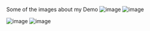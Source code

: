 Some of the images about my Demo 
![image](https://user-images.githubusercontent.com/76246466/131812064-3da26197-c2e8-439b-88c0-754fd7275094.png)
![image](https://user-images.githubusercontent.com/76246466/131812096-9824feaa-584b-43f1-b925-abe35cfeacf4.png)



![image](https://user-images.githubusercontent.com/76246466/131811779-6e43518a-fafa-493e-9f10-60fc16ad593a.png)
![image](https://user-images.githubusercontent.com/76246466/131811933-b444ff38-32d3-40e1-9ebb-effd340a1f93.png)


